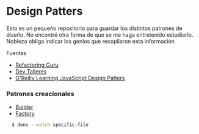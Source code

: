 # Design Patters

Esto es un pequeño repositorio para guardar los distintos patrones de diseño. No encontré otra forma de que se me haga entretenido estudiarlo.
Nobleza obliga indicar los genios que recopilaron esta información

Fuentes
- [Refactoring Guru](https://refactoring.guru/)
- [Dev Talleres ](https://github.com/DevTalles-corp/patrones-diseno)
- [O'Reilly Learning JavaScript Design Patters](https://www.oreilly.com/library/view/learning-javascript-design/9781098139865/)

### Patrones creacionales
- [Builder](./01-creational/builder/builder.md)
- [Factory](./01-creational/factory/factory.md)



``` bash
  $ deno --watch specific-file 
```
 
